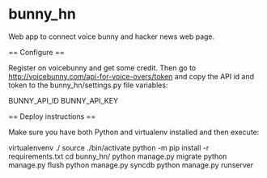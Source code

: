 # bunny_hn
Web app to connect voice bunny and hacker news web page.

== Configure ==

Register on voicebunny and get some credit. 
Then go to http://voicebunny.com/api-for-voice-overs/token and copy the API id 
and token to the bunny_hn/settings.py file variables:

BUNNY_API_ID
BUNNY_API_KEY

== Deploy instructions ==

Make sure you have both Python and virtualenv installed and then execute:

virtualenvenv ./
source ./bin/activate
python -m pip install -r requirements.txt
cd bunny_hn/
python manage.py migrate
python manage.py flush
python manage.py syncdb 
python manage.py runserver
